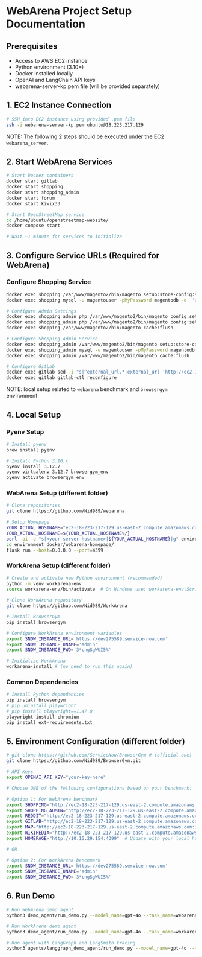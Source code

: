 # WebArena Project Setup Documentation

## Prerequisites

- Access to AWS EC2 instance
- Python environment (3.10+)
- Docker installed locally
- OpenAI and LangChain API keys
- webarena-server-kp.pem file (will be provided separately)

## 1. EC2 Instance Connection 
```bash
# SSH into EC2 instance using provided .pem file
ssh -i webarena-server-kp.pem ubuntu@18.223.217.129
```

NOTE: The following 2 steps should be executed under the EC2 `webarena_server`.

## 2. Start WebArena Services
```bash
# Start Docker containers
docker start gitlab
docker start shopping
docker start shopping_admin
docker start forum
docker start kiwix33

# Start OpenStreetMap service
cd /home/ubuntu/openstreetmap-website/
docker compose start

# Wait ~1 minute for services to initialize
```

## 3. Configure Service URLs (Required for WebArena)

### Configure Shopping Service
```bash
docker exec shopping /var/www/magento2/bin/magento setup:store-config:set --base-url="http://ec2-18-223-217-129.us-east-2.compute.amazonaws.com:7770"
docker exec shopping mysql -u magentouser -pMyPassword magentodb -e  'UPDATE core_config_data SET value="http://ec2-18-223-217-129.us-east-2.compute.amazonaws.com:7770/" WHERE path = "web/secure/base_url";'

# Configure Admin Settings
docker exec shopping_admin php /var/www/magento2/bin/magento config:set admin/security/password_is_forced 0
docker exec shopping_admin php /var/www/magento2/bin/magento config:set admin/security/password_lifetime 0
docker exec shopping /var/www/magento2/bin/magento cache:flush

# Configure Shopping Admin Service
docker exec shopping_admin /var/www/magento2/bin/magento setup:store-config:set --base-url="http://ec2-18-223-217-129.us-east-2.compute.amazonaws.com:7780"
docker exec shopping_admin mysql -u magentouser -pMyPassword magentodb -e  'UPDATE core_config_data SET value="http://ec2-18-223-217-129.us-east-2.compute.amazonaws.com:7780/" WHERE path = "web/secure/base_url";'
docker exec shopping_admin /var/www/magento2/bin/magento cache:flush

# Configure GitLab
docker exec gitlab sed -i "s|^external_url.*|external_url 'http://ec2-18-223-217-129.us-east-2.compute.amazonaws.com:8023'|" /etc/gitlab/gitlab.rb
docker exec gitlab gitlab-ctl reconfigure
```

NOTE: local setup related to `webarena` benchmark and `browsergym` environment

## 4. Local Setup

### Pyenv Setup
```bash
# Install pyenv
brew install pyenv

# Install Python 3.10.x
pyenv install 3.12.7
pyenv virtualenv 3.12.7 browsergym_env
pyenv activate browsergym_env
```

### WebArena Setup (different folder)
```bash
# Clone repositories
git clone https://github.com/Nid989/webarena

# Setup Homepage
YOUR_ACTUAL_HOSTNAME="ec2-18-223-217-129.us-east-2.compute.amazonaws.com"
YOUR_ACTUAL_HOSTNAME=${YOUR_ACTUAL_HOSTNAME%/}
perl -pi -e "s|<your-server-hostname>|${YOUR_ACTUAL_HOSTNAME}|g" environment_docker/webarena-homepage/templates/index.html
cd environment_docker/webarena-homepage/
flask run --host=0.0.0.0 --port=4399
```

### WorkArena Setup (different folder)
```bash
# Create and activate new Python environment (recommended)
python -m venv workarena-env
source workarena-env/bin/activate  # On Windows use: workarena-env\Scripts\activate

# Clone WorkArena repository
git clone https://github.com/Nid989/WorkArena

# Install BrowserGym
pip install browsergym

# Configure WorkArena environment variables
export SNOW_INSTANCE_URL='https://dev275589.service-now.com'
export SNOW_INSTANCE_UNAME='admin'
export SNOW_INSTANCE_PWD='3*cngSgWUI5%'

# Initialize WorkArena
workarena-install # (no need to run this again)
```

### Common Dependencies
```bash
# Install Python dependencies 
pip install browsergym
# pip uninstall playwright
# pip install playwright==1.47.0
playwright install chromium
pip install ext-requirements.txt 
```

## 5. Environment Configuration (different folder)
```bash
# git clone https://github.com/ServiceNow/BrowserGym # (official one)
git clone https://github.com/Nid989/BrowserGym.git 

# API Keys
export OPENAI_API_KEY="your-key-here"

# Choose ONE of the following configurations based on your benchmark:

# Option 1: For WebArena benchmark
export SHOPPING="http://ec2-18-223-217-129.us-east-2.compute.amazonaws.com:7770"
export SHOPPING_ADMIN="http://ec2-18-223-217-129.us-east-2.compute.amazonaws.com:7780/admin"
export REDDIT="http://ec2-18-223-217-129.us-east-2.compute.amazonaws.com:9999"
export GITLAB="http://ec2-18-223-217-129.us-east-2.compute.amazonaws.com:8023"
export MAP="http://ec2-18-223-217-129.us-east-2.compute.amazonaws.com:3000"
export WIKIPEDIA="http://ec2-18-223-217-129.us-east-2.compute.amazonaws.com:8888/wikipedia_en_all_maxi_2022-05/A/User:The_other_Kiwix_guy/Landing"
export HOMEPAGE="http://10.15.29.154:4399"  # Update with your local host

# OR

# Option 2: For WorkArena benchmark
export SNOW_INSTANCE_URL='https://dev275589.service-now.com'
export SNOW_INSTANCE_UNAME='admin'
export SNOW_INSTANCE_PWD='3*cngSgWUI5%'
```

## 6. Run Demo 
```bash
# Run WebArena demo agent
python3 demo_agent/run_demo.py --model_name=gpt-4o --task_name=webarena.196 

# Run WorkArena demo agent
python3 demo_agent/run_demo.py --model_name=gpt-4o --task_name=workarena.servicenow.order-ipad-pro

# Run agent with LangGraph and LangSmith tracing
python3 agents/langgraph_demo_agent/run_demo.py --model_name=gpt-4o --task_name=webarena.196
```